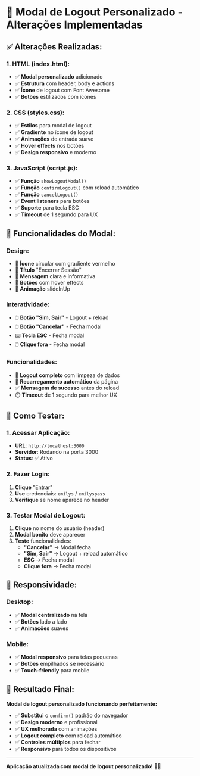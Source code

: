 # 🎨 Modal de Logout Personalizado - Alterações Implementadas

## ✅ **Alterações Realizadas:**

### **1. HTML (index.html):**
- ✅ **Modal personalizado** adicionado
- ✅ **Estrutura** com header, body e actions
- ✅ **Ícone** de logout com Font Awesome
- ✅ **Botões** estilizados com ícones

### **2. CSS (styles.css):**
- ✅ **Estilos** para modal de logout
- ✅ **Gradiente** no ícone de logout
- ✅ **Animações** de entrada suave
- ✅ **Hover effects** nos botões
- ✅ **Design responsivo** e moderno

### **3. JavaScript (script.js):**
- ✅ **Função** `showLogoutModal()` 
- ✅ **Função** `confirmLogout()` com reload automático
- ✅ **Função** `cancelLogout()`
- ✅ **Event listeners** para botões
- ✅ **Suporte** para tecla ESC
- ✅ **Timeout** de 1 segundo para UX

## 🎯 **Funcionalidades do Modal:**

### **Design:**
- 🎨 **Ícone** circular com gradiente vermelho
- 🎨 **Título** "Encerrar Sessão"
- 🎨 **Mensagem** clara e informativa
- 🎨 **Botões** com hover effects
- 🎨 **Animação** slideInUp

### **Interatividade:**
- 🖱️ **Botão "Sim, Sair"** - Logout + reload
- 🖱️ **Botão "Cancelar"** - Fecha modal
- ⌨️ **Tecla ESC** - Fecha modal
- 🖱️ **Clique fora** - Fecha modal

### **Funcionalidades:**
- 🔄 **Logout completo** com limpeza de dados
- 🔄 **Recarregamento automático** da página
- ✅ **Mensagem de sucesso** antes do reload
- ⏱️ **Timeout** de 1 segundo para melhor UX

## 🧪 **Como Testar:**

### **1. Acessar Aplicação:**
- **URL**: `http://localhost:3000`
- **Servidor**: Rodando na porta 3000
- **Status**: ✅ Ativo

### **2. Fazer Login:**
1. **Clique** "Entrar"
2. **Use** credenciais: `emilys` / `emilyspass`
3. **Verifique** se nome aparece no header

### **3. Testar Modal de Logout:**
1. **Clique** no nome do usuário (header)
2. **Modal bonito** deve aparecer
3. **Teste** funcionalidades:
   - **"Cancelar"** → Modal fecha
   - **"Sim, Sair"** → Logout + reload automático
   - **ESC** → Fecha modal
   - **Clique fora** → Fecha modal

## 📱 **Responsividade:**

### **Desktop:**
- ✅ **Modal centralizado** na tela
- ✅ **Botões** lado a lado
- ✅ **Animações** suaves

### **Mobile:**
- ✅ **Modal responsivo** para telas pequenas
- ✅ **Botões** empilhados se necessário
- ✅ **Touch-friendly** para mobile

## 🎉 **Resultado Final:**

**Modal de logout personalizado funcionando perfeitamente:**
- ✅ **Substitui** o `confirm()` padrão do navegador
- ✅ **Design moderno** e profissional
- ✅ **UX melhorada** com animações
- ✅ **Logout completo** com reload automático
- ✅ **Controles múltiplos** para fechar
- ✅ **Responsivo** para todos os dispositivos

---

**Aplicação atualizada com modal de logout personalizado!** 🚀✨
